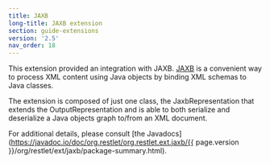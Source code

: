 ```yaml
---
title: JAXB
long-title: JAXB extension
section: guide-extensions
version: '2.5'
nav_order: 18
---
```

This extension provided an integration with JAXB.
[JAXB](https://jaxb.dev.java.net/)
is a convenient way to process XML content using Java objects by binding
XML schemas to Java classes.

The extension is composed of just one class, the JaxbRepresentation that
extends the OutputRepresentation and is able to both serialize and
deserialize a Java objects graph to/from an XML document.

For additional details, please consult [the
Javadocs](https://javadoc.io/doc/org.restlet/org.restlet.ext.jaxb/{{ page.version }}/org/restlet/ext/jaxb/package-summary.html).
